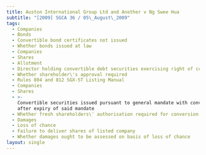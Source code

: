 ```yaml
---
title: Auston International Group Ltd and Another v Ng Swee Hua
subtitle: "[2009] SGCA 36 / 05\_August\_2009"
tags:
  - Companies
  - Bonds
  - Convertible bond certificates not issued
  - Whether bonds issued at law
  - Companies
  - Shares
  - Allotment
  - Director holding convertible debt securities exercising right of conversion
  - Whether shareholder\'s approval required
  - Rules 804 and 812 SGX-ST Listing Manual
  - Companies
  - Shares
  - >-
    Convertible securities issued pursuant to general mandate with conversion
    after expiry of said mandate
  - Whether fresh shareholders\' authorisation required for conversion
  - Damages
  - Loss of chance
  - Failure to deliver shares of listed company
  - Whether damages ought to be assessed on basis of loss of chance
layout: single
---
```


